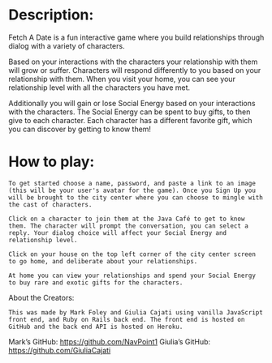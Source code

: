 # Description:

Fetch A Date is a fun interactive game where you build relationships through dialog with a variety of characters. 

Based on your interactions with the characters your relationship with them will grow or suffer. Characters will respond differently to you based on your relationship with them. When you visit your home, you can see your relationship level with all the characters you have met. 

Additionally you will gain or lose Social Energy based on your interactions with the characters. The Social Energy can be spent to buy gifts, to then give to each character. Each character has a different favorite gift, which you can discover by getting to know them! 

# How to play:

	To get started choose a name, password, and paste a link to an image (this will be your user's avatar for the game). Once you Sign Up you will be brought to the city center where you can choose to mingle with the cast of characters. 

	Click on a character to join them at the Java Café to get to know them. The character will prompt the conversation, you can select a reply. Your dialog choice will affect your Social Energy and relationship level. 

	Click on your house on the top left corner of the city center screen to go home, and deliberate about your relationships. 

	At home you can view your relationships and spend your Social Energy to buy rare and exotic gifts for the characters.  

About the Creators: 

	This was made by Mark Foley and Giulia Cajati using vanilla JavaScript front end, and Ruby on Rails back end. The front end is hosted on GitHub and the back end API is hosted on Heroku. 

Mark’s GitHub: https://github.com/NavPoint1
Giulia’s GitHub: https://github.com/GiuliaCajati
